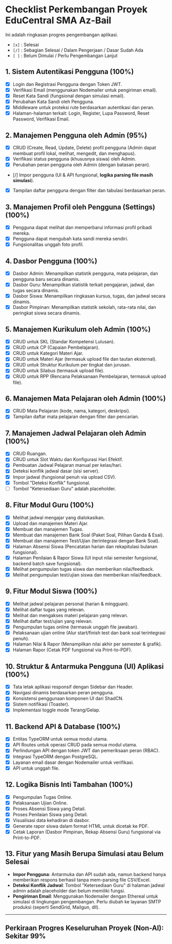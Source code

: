 
# Checklist Perkembangan Proyek EduCentral SMA Az-Bail

Ini adalah ringkasan progres pengembangan aplikasi.
- `[x]` : Selesai
- `[/]` : Sebagian Selesai / Dalam Pengerjaan / Dasar Sudah Ada
- `[ ]` : Belum Dimulai / Perlu Pengembangan Lanjut

## 1. Sistem Autentikasi Pengguna (100%)
- [x] Login dan Registrasi Pengguna dengan Token JWT.
- [x] Verifikasi Email (menggunakan Nodemailer untuk pengiriman email).
- [x] Reset Kata Sandi (fungsional dengan simulasi email).
- [x] Perubahan Kata Sandi oleh Pengguna.
- [x] Middleware untuk proteksi rute berdasarkan autentikasi dan peran.
- [x] Halaman-halaman terkait: Login, Register, Lupa Password, Reset Password, Verifikasi Email.

## 2. Manajemen Pengguna oleh Admin (95%)
- [x] CRUD (Create, Read, Update, Delete) profil pengguna (Admin dapat membuat profil lokal, melihat, mengedit, dan menghapus).
- [x] Verifikasi status pengguna (khususnya siswa) oleh Admin.
- [x] Perubahan peran pengguna oleh Admin (dengan batasan peran).
- [/] Impor pengguna (UI & API fungsional, **logika parsing file masih simulasi**).
- [x] Tampilan daftar pengguna dengan filter dan tabulasi berdasarkan peran.

## 3. Manajemen Profil oleh Pengguna (Settings) (100%)
- [x] Pengguna dapat melihat dan memperbarui informasi profil pribadi mereka.
- [x] Pengguna dapat mengubah kata sandi mereka sendiri.
- [x] Fungsionalitas unggah foto profil.

## 4. Dasbor Pengguna (100%)
- [x] Dasbor Admin: Menampilkan statistik pengguna, mata pelajaran, dan pengguna baru secara dinamis.
- [x] Dasbor Guru: Menampilkan statistik terkait pengajaran, jadwal, dan tugas secara dinamis.
- [x] Dasbor Siswa: Menampilkan ringkasan kursus, tugas, dan jadwal secara dinamis.
- [x] Dasbor Pimpinan: Menampilkan statistik sekolah, rata-rata nilai, dan peringkat siswa secara dinamis.

## 5. Manajemen Kurikulum oleh Admin (100%)
- [x] CRUD untuk SKL (Standar Kompetensi Lulusan).
- [x] CRUD untuk CP (Capaian Pembelajaran).
- [x] CRUD untuk Kategori Materi Ajar.
- [x] CRUD untuk Materi Ajar (termasuk upload file dan tautan eksternal).
- [x] CRUD untuk Struktur Kurikulum per tingkat dan jurusan.
- [x] CRUD untuk Silabus (termasuk upload file).
- [x] CRUD untuk RPP (Rencana Pelaksanaan Pembelajaran, termasuk upload file).

## 6. Manajemen Mata Pelajaran oleh Admin (100%)
- [x] CRUD Mata Pelajaran (kode, nama, kategori, deskripsi).
- [x] Tampilan daftar mata pelajaran dengan filter dan pencarian.

## 7. Manajemen Jadwal Pelajaran oleh Admin (100%)
- [x] CRUD Ruangan.
- [x] CRUD untuk Slot Waktu dan Konfigurasi Hari Efektif.
- [x] Pembuatan Jadwal Pelajaran manual per kelas/hari.
- [x] Deteksi konflik jadwal dasar (sisi server).
- [x] Impor jadwal (fungsional penuh via upload CSV).
- [x] Tombol "Deteksi Konflik" fungsional.
- [ ] Tombol "Ketersediaan Guru" adalah placeholder.

## 8. Fitur Modul Guru (100%)
- [x] Melihat jadwal mengajar yang dialokasikan.
- [x] Upload dan manajemen Materi Ajar.
- [x] Membuat dan manajemen Tugas.
- [x] Membuat dan manajemen Bank Soal (Paket Soal, Pilihan Ganda & Esai).
- [x] Membuat dan manajemen Test/Ujian (terintegrasi dengan Bank Soal).
- [x] Halaman Absensi Siswa (Pencatatan harian dan rekapitulasi bulanan fungsional).
- [x] Halaman Penilaian & Rapor Siswa (UI input nilai semester fungsional, backend batch save fungsional).
- [x] Melihat pengumpulan tugas siswa dan memberikan nilai/feedback.
- [x] Melihat pengumpulan test/ujian siswa dan memberikan nilai/feedback.

## 9. Fitur Modul Siswa (100%)
- [x] Melihat jadwal pelajaran personal (harian & mingguan).
- [x] Melihat daftar tugas yang relevan.
- [x] Melihat dan mengakses materi pelajaran yang relevan.
- [x] Melihat daftar test/ujian yang relevan.
- [x] Pengumpulan tugas online (termasuk unggah file jawaban).
- [x] Pelaksanaan ujian online (Alur start/finish test dan bank soal terintegrasi penuh).
- [x] Halaman Nilai & Rapor (Menampilkan nilai akhir per semester & grafik).
- [x] Halaman Rapor (Cetak PDF fungsional via Print-to-PDF).

## 10. Struktur & Antarmuka Pengguna (UI) Aplikasi (100%)
- [x] Tata letak aplikasi responsif dengan Sidebar dan Header.
- [x] Navigasi dinamis berdasarkan peran pengguna.
- [x] Konsistensi penggunaan komponen UI dari ShadCN.
- [x] Sistem notifikasi (Toaster).
- [x] Implementasi toggle mode Terang/Gelap.

## 11. Backend API & Database (100%)
- [x] Entitas TypeORM untuk semua modul utama.
- [x] API Routes untuk operasi CRUD pada semua modul utama.
- [x] Perlindungan API dengan token JWT dan pemeriksaan peran (RBAC).
- [x] Integrasi TypeORM dengan PostgreSQL.
- [x] Layanan email dasar dengan Nodemailer untuk verifikasi.
- [x] API untuk unggah file.

## 12. Logika Bisnis Inti Tambahan (100%)
- [x] Pengumpulan Tugas Online.
- [x] Pelaksanaan Ujian Online.
- [x] Proses Absensi Siswa yang Detail.
- [x] Proses Penilaian Siswa yang Detail.
- [x] Visualisasi data kehadiran di dasbor.
- [x] Generate rapor siswa dalam format HTML untuk dicetak ke PDF.
- [x] Cetak Laporan (Dasbor Pimpinan, Rekap Absensi Guru) fungsional via Print-to-PDF.

## 13. Fitur yang Masih Berupa Simulasi atau Belum Selesai
- **Impor Pengguna**: Antarmuka dan API sudah ada, namun backend hanya memberikan respons berhasil tanpa mem-parsing file CSV/Excel.
- **Deteksi Konflik Jadwal**: Tombol "Ketersediaan Guru" di halaman jadwal admin adalah placeholder dan belum memiliki fungsi.
- **Pengiriman Email**: Menggunakan Nodemailer dengan Ethereal untuk simulasi di lingkungan pengembangan. Perlu diubah ke layanan SMTP produksi (seperti SendGrid, Mailgun, dll).
---
**Perkiraan Progres Keseluruhan Proyek (Non-AI): Sekitar 99%**
---
